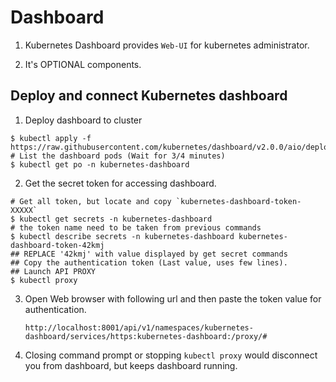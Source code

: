 # Dashboard

1. Kubernetes Dashboard provides `Web-UI` for kubernetes administrator.

2. It's OPTIONAL components.

## Deploy and connect Kubernetes dashboard

1. Deploy dashboard to cluster
```
$ kubectl apply -f https://raw.githubusercontent.com/kubernetes/dashboard/v2.0.0/aio/deploy/recommended.yaml
# List the dashboard pods (Wait for 3/4 minutes)
$ kubectl get po -n kubernetes-dashboard
```


2.  Get the secret token for accessing dashboard.

```
# Get all token, but locate and copy `kubernetes-dashboard-token-XXXXX`
$ kubectl get secrets -n kubernetes-dashboard
# the token name need to be taken from previous commands
$ kubectl describe secrets -n kubernetes-dashboard kubernetes-dashboard-token-42kmj
## REPLACE '42kmj' with value displayed by get secret commands
## Copy the authentication token (Last value, uses few lines).
## Launch API PROXY
$ kubectl proxy
```

3. Open Web browser with following url and then paste the token value for authentication.

    `http://localhost:8001/api/v1/namespaces/kubernetes-dashboard/services/https:kubernetes-dashboard:/proxy/#`

4.  Closing command prompt or stopping `kubectl proxy` would disconnect you from dashboard, but keeps dashboard running.
